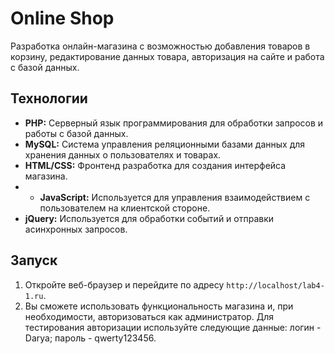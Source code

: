 # Online Shop
Разработка онлайн-магазина с возможностью добавления товаров в корзину, редактирование данных товара, авторизация на сайте и работа с базой данных. 

## Технологии
- **PHP:** Серверный язык программирования для обработки запросов и работы с базой данных.
- **MySQL:** Система управления реляционными базами данных для хранения данных о пользователях и товарах.
- **HTML/CSS:** Фронтенд разработка для создания интерфейса магазина.
- - **JavaScript:** Используется для управления взаимодействием с пользователем на клиентской стороне.
- **jQuery:** Используется для обработки событий и отправки асинхронных запросов.

## Запуск
1. Откройте веб-браузер и перейдите по адресу `http://localhost/lab4-1.ru`.
2. Вы сможете использовать функциональность магазина и, при необходимости, авторизоваться как администратор. Для тестирования авторизации используйте следующие данные: логин - Darya; пароль - qwerty123456.
